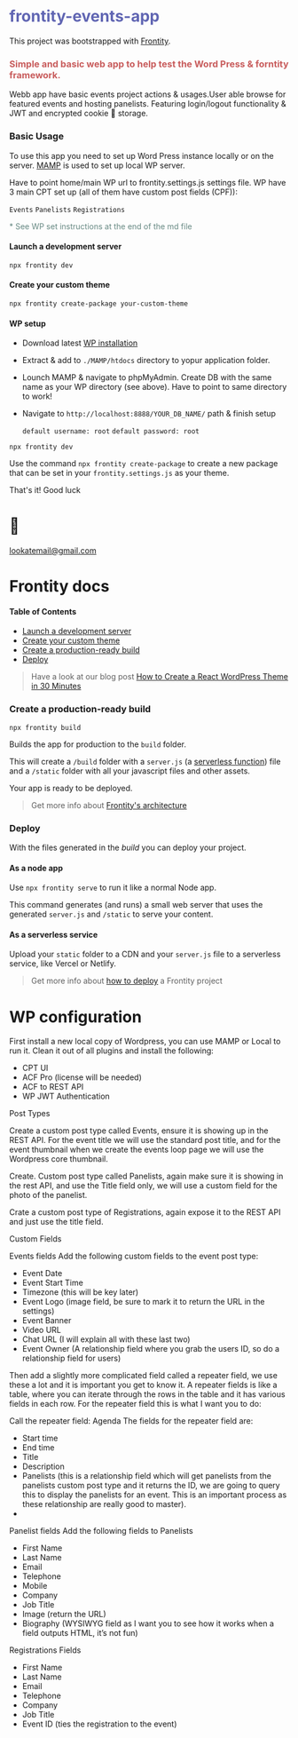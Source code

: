 # <span style="color:#6166B3">frontity-events-app</spam>

This project was bootstrapped with [Frontity](https://frontity.org/).

### <span style="color:#C85C5C">Simple and basic web app to help test the Word Press & forntity framework.</span>

Webb app have basic events project actions & usages.User able browse for featured events and hosting panelists.
Featuring login/logout functionality & JWT and encrypted cookie 🍪 storage.

### Basic Usage

To use this app you need to set up Word Press instance locally or on the server. [MAMP](https://www.mamp.info/) is used to set up local WP server.

Have to point home/main WP url to frontity.settings.js settings file.
WP have 3 main CPT set up (all of them have custom post fields (CPF)):

`Events` `Panelists` `Registrations`

<span style="color:#678983">\* See WP set instructions at the end of the md file </span>

#### Launch a development server

```
npx frontity dev
```

#### Create your custom theme

```
npx frontity create-package your-custom-theme
```

#### WP setup

- Download latest [WP installation](https://en-gb.wordpress.org/download/)
- Extract & add to `./MAMP/htdocs` directory to yopur application folder.
- Lounch MAMP & navigate to phpMyAdmin. Create DB with the same name as your WP directory (see above). Have to point to same directory to work!
- Navigate to `http://localhost:8888/YOUR_DB_NAME/` path & finish setup

  `default username: root`
  `default password: root`

```
npx frontity dev
```

Use the command `npx frontity create-package` to create a new package that can be set in your `frontity.settings.js` as your theme.

That's it! Good luck

# 👹

lookatemail@gmail.com

# Frontity docs

#### Table of Contents

- [Launch a development server](#launch-a-development-server)
- [Create your custom theme](#create-your-custom-theme)
- [Create a production-ready build](#create-a-production-ready-build)
- [Deploy](#deploy)

> Have a look at our blog post [How to Create a React WordPress Theme in 30 Minutes](https://frontity.org/blog/how-to-create-a-react-theme-in-30-minutes/)

### Create a production-ready build

```
npx frontity build
```

Builds the app for production to the `build` folder.

This will create a `/build` folder with a `server.js` (a [serverless function](https://vercel.com/docs/v2/serverless-functions/introduction)) file and a `/static` folder with all your javascript files and other assets.

Your app is ready to be deployed.

> Get more info about [Frontity's architecture](https://docs.frontity.org/architecture)

### Deploy

With the files generated in the _build_ you can deploy your project.

#### As a node app

Use `npx frontity serve` to run it like a normal Node app.

This command generates (and runs) a small web server that uses the generated `server.js` and `/static` to serve your content.

#### As a serverless service

Upload your `static` folder to a CDN and your `server.js` file to a serverless service, like Vercel or Netlify.

> Get more info about [how to deploy](https://docs.frontity.org/deployment) a Frontity project

# WP configuration

First install a new local copy of Wordpress, you can use MAMP or Local to run it.
Clean it out of all plugins and install the following:

- CPT UI
- ACF Pro (license will be needed)
- ACF to REST API
- WP JWT Authentication

Post Types

Create a custom post type called Events, ensure it is showing up in the REST API. For the event title we will use the standard post title, and for the event thumbnail when we create the events loop page we will use the Wordpress core thumbnail.

Create. Custom post type called Panelists, again make sure it is showing in the rest API, and use the Title field only, we will use a custom field for the photo of the panelist.

Crate a custom post type of Registrations, again expose it to the REST API and just use the title field.

Custom Fields

Events fields
Add the following custom fields to the event post type:

- Event Date
- Event Start Time
- Timezone (this will be key later)
- Event Logo (image field, be sure to mark it to return the URL in the settings)
- Event Banner
- Video URL
- Chat URL (I will explain all with these last two)
- Event Owner (A relationship field where you grab the users ID, so do a relationship field for users)

Then add a slightly more complicated field called a repeater field, we use these a lot and it is important you get to know it. A repeater fields is like a table, where you can iterate through the rows in the table and it has various fields in each row. For the repeater field this is what I want you to do:

Call the repeater field: Agenda
The fields for the repeater field are:

- Start time
- End time
- Title
- Description
- Panelists (this is a relationship field which will get panelists from the panelists custom post type and it returns the ID, we are going to query this to display the panelists for an event. This is an important process as these relationship are really good to master).
-

Panelist fields
Add the following fields to Panelists

- First Name
- Last Name
- Email
- Telephone
- Mobile
- Company
- Job Title
- Image (return the URL)
- Biography (WYSIWYG field as I want you to see how it works when a field outputs HTML, it’s not fun)

Registrations Fields

- First Name
- Last Name
- Email
- Telephone
- Company
- Job Title
- Event ID (ties the registration to the event)
